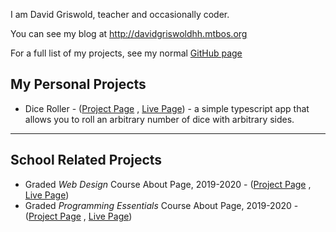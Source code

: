 I am David Griswold, teacher and occasionally coder.

You can see my blog at <http://davidgriswoldhh.mtbos.org>

For a full list of my projects, see my normal [GitHub page](https://www.github.com/DavidRGriswold)

## My Personal Projects

*  Dice Roller - ([Project Page](https://www.github.com/DavidRGriswold/dice-roller) , [Live Page](https://davidrgriswold.github.io/dice-roller)) - a simple typescript app that allows you to roll an arbitrary number of dice with arbitrary sides. 
---
## School Related Projects

*  Graded *Web Design* Course About Page, 2019-2020 - ([Project Page](https://github.com/DavidRGriswold/graded-web-design-about-page-2019) , [Live Page](https://davidrgriswold.github.io/graded-web-design-about-page-2019/))
*  Graded *Programming Essentials* Course About Page, 2019-2020 - ([Project Page](https://github.com/DavidRGriswold/graded-programming-essentials-about-page-2019) , [Live Page](https://davidrgriswold.github.io/graded-programming-essentials-about-page-2019/))
